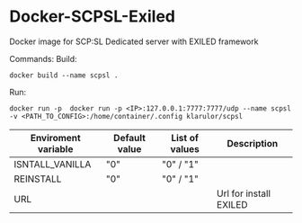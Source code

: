 # Docker-SCPSL-Exiled
Docker image for SCP:SL Dedicated server with EXILED framework

Commands:
  Build:
  ```
  docker build --name scpsl .
  ```
  Run:
  ```
  docker run -p  docker run -p <IP>:127.0.0.1:7777:7777/udp --name scpsl -v <PATH_TO_CONFIG>:/home/container/.config klarulor/scpsl
  ```
| Enviroment variable | Default value | List of values | Description            |
|---------------------|---------------|----------------|------------------------|
| ISNTALL_VANILLA     | "0"           | "0" / "1"      |                        |
| REINSTALL           | "0"           | "0" / "1"      |                        |
| URL                 | <URL>         | <URL>          | Url for install EXILED |
